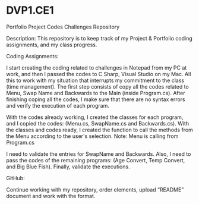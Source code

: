 # DVP1.CE1
Portfolio Project Codes Challenges Repository

Description:
This repository is to keep track of my Project & Portfolio coding assignments, and my class progress.


Coding Assignments:

I start creating the coding related to challenges in Notepad from my PC at work, and then I passed the codes to C Sharp, Visual Studio on my Mac. All this to work with my situation that interrupts my commitment to the class (time management). 
The first step consists of copy all the codes related to Menu, Swap Name and Backwards to the Main (inside Program.cs). After finishing coping all the codes, I make sure that there are no syntax errors and verify the execution of each program.

With the codes already working, I created the classes for each program, and I copied the codes: (Menu.cs, SwapName.cs and Backwards.cs). With the classes and codes ready, I created the function to call the methods from the Menu according to the user's selection. 
Note: Menu is calling from Program.cs

I need to validate the entries for SwapName and Backwards. Also, I need to pass the codes of the remaining programs: (Age Convert, Temp Convert, and Big Blue Fish). Finally, validate the executions.


GitHub:

Continue working with my repository, order elements, upload “README” document and work with the format.
